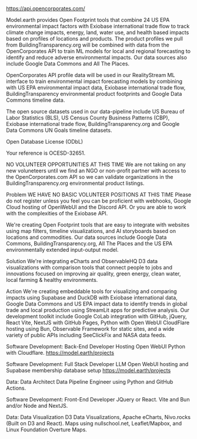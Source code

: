 https://api.opencorporates.com/

Model.earth provides Open Footprint tools that combine 24 US EPA environmental impact factors with Exiobase international trade flow to track climate change impacts, energy, land, water use, and health based impacts based on profiles of locations and products. The product profiles we pull from BuildingTransparency.org will be combined with data from the OpenCorporates API to train ML models for local and regional forecasting to identify and reduce adverse environmental impacts. Our data sources also include Google Data Commons and All The Places.

OpenCorporates API profile data will be used in our RealityStream ML interface to train environmental impact forecasting models by combining with US EPA environmental impact data, Exiobase international trade flow, BuildingTransparency environmental product footprints and Google Data Commons timeline data.

The open source datasets used in our data-pipeline include US Bureau of Labor Statistics (BLS), US Census County Business Patterns (CBP), Exiobase international trade flow, BuildingTransparency.org and Google Data Commons UN Goals timeline datasets.

Open Database License (ODbL)

Your reference is OCESD-32651.



NO VOLUNTEER OPPORTUNITIES AT THIS TIME
We are not taking on any new voluneteers until we find an NGO or non-profit partner with access to the OpenCorporates.com API so we can validate organizations in the BuildingTransparency.org environmental product listings.



Problem
WE HAVE NO BASIC VOLUNTEER POSITIONS AT THIS TIME
Please do not register unless you feel you can be proficient with webhooks, Google Cloud hosting of OpenWebUI and the Discord API. Or you are able to work with the complexities of the Exiobase API.


We're creating Open Footprint tools that are easy to integrate with websites using map filters, timeline visualizations, and AI storyboards based on locations and commodities. Our data sources include Google Data Commons, BuildingTransparency.org, All The Places and the US EPA environmentally extended input-output model.

Solution
We're integrating eCharts and ObservableHQ D3 data visualizations with comparison tools that connect people to jobs and innovations focused on improving air quality, green energy, clean water, local farming & healthy environments.

Action
We're creating embeddable tools for visualizing and comparing impacts using Supabase and DuckDB with Exiobase international data, Google Data Commons and US EPA impact data to identify trends in global trade and local production using StreamLit apps for predictive analysis. Our development toolkit include Google CoLab integration with GitHub, jQuery, React Vite, NextJS with GitHub Pages, Python with Open WebUI CloudFlare hosting using Bun, Observable Framework for static sites, and a wide variety of public APIs including SeeClickFix and NASA data feeds.



Software Development: Back-End Developer
Hosting Open WebUI Python with Cloudflare.
https://model.earth/projects

Software Development: Full Stack Developer
LLM Open WebUI hosting and Supabase membership database setup
https://model.earth/projects


Data: Data Architect
Data Pipeline Engineer using Python and GitHub Actions.


Software Development: Front-End Developer
JQuery or React.
Vite and Bun and/or Node and NextJS.

Data: Data Visualization
D3 Data Visualizations, Apache eCharts, Nivo.rocks (Built on D3 and React). Maps using nullschool.net, Leaflet/Mapbox, and Linux Foundation Overture Maps.
